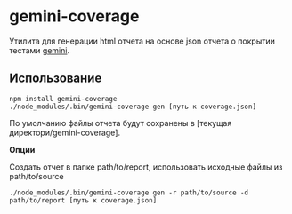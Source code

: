 gemini-coverage
===============

Утилита для генерации html отчета на основе json отчета о покрытии тестами [gemini](http://github.com/bem/gemini).

Использование
-----

    npm install gemini-coverage
    ./node_modules/.bin/gemini-coverage gen [путь к coverage.json]

По умолчанию файлы отчета будут сохранены в [текущая директори/gemini-coverage].

**Опции**

Создать отчет в папке path/to/report, использовать исходные файлы из path/to/source

```
./node_modules/.bin/gemini-coverage gen -r path/to/source -d path/to/report [путь к coverage.json]
```
